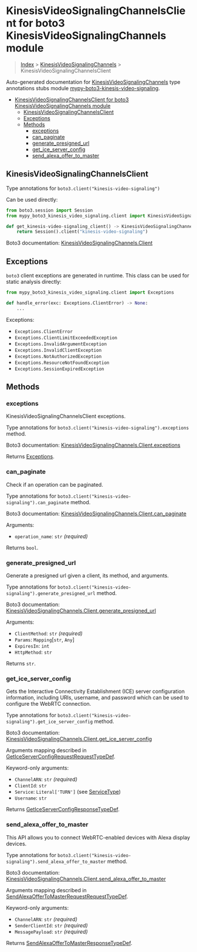 <a id="kinesisvideosignalingchannelsclient-for-boto3-kinesisvideosignalingchannels-module"></a>

# KinesisVideoSignalingChannelsClient for boto3 KinesisVideoSignalingChannels module

> [Index](..) > [KinesisVideoSignalingChannels](.) >
> KinesisVideoSignalingChannelsClient

Auto-generated documentation for
[KinesisVideoSignalingChannels](https://boto3.amazonaws.com/v1/documentation/api/latest/reference/services/kinesis-video-signaling.html#KinesisVideoSignalingChannels)
type annotations stubs module
[mypy-boto3-kinesis-video-signaling](https://pypi.org/project/mypy-boto3-kinesis-video-signaling/).

- [KinesisVideoSignalingChannelsClient for boto3 KinesisVideoSignalingChannels module](#kinesisvideosignalingchannelsclient-for-boto3-kinesisvideosignalingchannels-module)
  - [KinesisVideoSignalingChannelsClient](#kinesisvideosignalingchannelsclient)
  - [Exceptions](#exceptions)
  - [Methods](#methods)
    - [exceptions](#exceptions)
    - [can_paginate](#can_paginate)
    - [generate_presigned_url](#generate_presigned_url)
    - [get_ice_server_config](#get_ice_server_config)
    - [send_alexa_offer_to_master](#send_alexa_offer_to_master)

<a id="kinesisvideosignalingchannelsclient"></a>

## KinesisVideoSignalingChannelsClient

Type annotations for `boto3.client("kinesis-video-signaling")`

Can be used directly:

```python
from boto3.session import Session
from mypy_boto3_kinesis_video_signaling.client import KinesisVideoSignalingChannelsClient

def get_kinesis-video-signaling_client() -> KinesisVideoSignalingChannelsClient:
    return Session().client("kinesis-video-signaling")
```

Boto3 documentation:
[KinesisVideoSignalingChannels.Client](https://boto3.amazonaws.com/v1/documentation/api/latest/reference/services/kinesis-video-signaling.html#KinesisVideoSignalingChannels.Client)

<a id="exceptions"></a>

## Exceptions

`boto3` client exceptions are generated in runtime. This class can be used for
static analysis directly:

```python
from mypy_boto3_kinesis_video_signaling.client import Exceptions

def handle_error(exc: Exceptions.ClientError) -> None:
    ...
```

Exceptions:

- `Exceptions.ClientError`
- `Exceptions.ClientLimitExceededException`
- `Exceptions.InvalidArgumentException`
- `Exceptions.InvalidClientException`
- `Exceptions.NotAuthorizedException`
- `Exceptions.ResourceNotFoundException`
- `Exceptions.SessionExpiredException`

<a id="methods"></a>

## Methods

<a id="exceptions"></a>

### exceptions

KinesisVideoSignalingChannelsClient exceptions.

Type annotations for `boto3.client("kinesis-video-signaling").exceptions`
method.

Boto3 documentation:
[KinesisVideoSignalingChannels.Client.exceptions](https://boto3.amazonaws.com/v1/documentation/api/latest/reference/services/kinesis-video-signaling.html#KinesisVideoSignalingChannels.Client.exceptions)

Returns [Exceptions](#exceptions).

<a id="can_paginate"></a>

### can_paginate

Check if an operation can be paginated.

Type annotations for `boto3.client("kinesis-video-signaling").can_paginate`
method.

Boto3 documentation:
[KinesisVideoSignalingChannels.Client.can_paginate](https://boto3.amazonaws.com/v1/documentation/api/latest/reference/services/kinesis-video-signaling.html#KinesisVideoSignalingChannels.Client.can_paginate)

Arguments:

- `operation_name`: `str` *(required)*

Returns `bool`.

<a id="generate_presigned_url"></a>

### generate_presigned_url

Generate a presigned url given a client, its method, and arguments.

Type annotations for
`boto3.client("kinesis-video-signaling").generate_presigned_url` method.

Boto3 documentation:
[KinesisVideoSignalingChannels.Client.generate_presigned_url](https://boto3.amazonaws.com/v1/documentation/api/latest/reference/services/kinesis-video-signaling.html#KinesisVideoSignalingChannels.Client.generate_presigned_url)

Arguments:

- `ClientMethod`: `str` *(required)*
- `Params`: `Mapping`\[`str`, `Any`\]
- `ExpiresIn`: `int`
- `HttpMethod`: `str`

Returns `str`.

<a id="get_ice_server_config"></a>

### get_ice_server_config

Gets the Interactive Connectivity Establishment (ICE) server configuration
information, including URIs, username, and password which can be used to
configure the WebRTC connection.

Type annotations for
`boto3.client("kinesis-video-signaling").get_ice_server_config` method.

Boto3 documentation:
[KinesisVideoSignalingChannels.Client.get_ice_server_config](https://boto3.amazonaws.com/v1/documentation/api/latest/reference/services/kinesis-video-signaling.html#KinesisVideoSignalingChannels.Client.get_ice_server_config)

Arguments mapping described in
[GetIceServerConfigRequestRequestTypeDef](./type_defs.md#geticeserverconfigrequestrequesttypedef).

Keyword-only arguments:

- `ChannelARN`: `str` *(required)*
- `ClientId`: `str`
- `Service`: `Literal['TURN']` (see [ServiceType](./literals.md#servicetype))
- `Username`: `str`

Returns
[GetIceServerConfigResponseTypeDef](./type_defs.md#geticeserverconfigresponsetypedef).

<a id="send_alexa_offer_to_master"></a>

### send_alexa_offer_to_master

This API allows you to connect WebRTC-enabled devices with Alexa display
devices.

Type annotations for
`boto3.client("kinesis-video-signaling").send_alexa_offer_to_master` method.

Boto3 documentation:
[KinesisVideoSignalingChannels.Client.send_alexa_offer_to_master](https://boto3.amazonaws.com/v1/documentation/api/latest/reference/services/kinesis-video-signaling.html#KinesisVideoSignalingChannels.Client.send_alexa_offer_to_master)

Arguments mapping described in
[SendAlexaOfferToMasterRequestRequestTypeDef](./type_defs.md#sendalexaoffertomasterrequestrequesttypedef).

Keyword-only arguments:

- `ChannelARN`: `str` *(required)*
- `SenderClientId`: `str` *(required)*
- `MessagePayload`: `str` *(required)*

Returns
[SendAlexaOfferToMasterResponseTypeDef](./type_defs.md#sendalexaoffertomasterresponsetypedef).
